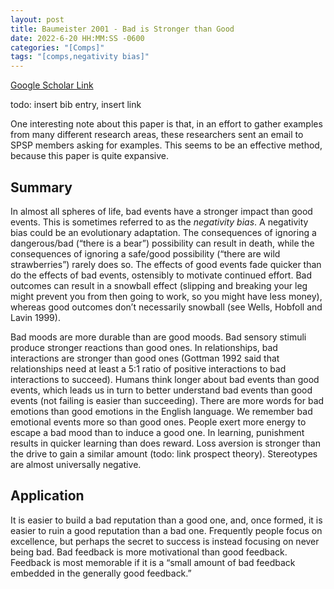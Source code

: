 ```yaml
---
layout: post
title: Baumeister 2001 - Bad is Stronger than Good
date: 2022-6-20 HH:MM:SS -0600
categories: "[Comps]"
tags: "[comps,negativity bias]"
---
```

[Google Scholar Link](https://scholar.google.com/scholar?hl=en&as_sdt=0%2C45&q=bad+is+stronger+than+good&btnG=)

todo: insert bib entry, insert link

One interesting note about this paper is that, in an effort to gather examples from many different research areas, these researchers sent an email to SPSP members asking for examples.  This seems to be an effective method, because this paper is quite expansive.

## Summary
In almost all spheres of life, bad events have a stronger impact than good events.  This is sometimes referred to as the _negativity bias_.  A negativity bias could be an evolutionary adaptation.  The consequences of ignoring a dangerous/bad (“there is a bear”) possibility can result in death, while the consequences of ignoring a safe/good possibility (“there are wild strawberries”) rarely does so.  The effects of good events fade quicker than do the effects of bad events, ostensibly to motivate continued effort.  Bad outcomes can result in a snowball effect (slipping and breaking your leg might prevent you from then going to work, so you might have less money), whereas good outcomes don’t necessarily snowball (see Wells, Hobfoll and Lavin 1999).  

Bad moods are more durable than are good moods.  Bad sensory stimuli produce stronger reactions than good ones.  In relationships, bad interactions are stronger than good ones (Gottman 1992 said that relationships need at least a 5:1 ratio of positive interactions to bad interactions to succeed).  Humans think longer about bad events than good events, which leads us in turn to better understand bad events than good events (not failing is easier than succeeding).  There are more words for bad emotions than good emotions in the English language.  We remember bad emotional events more so than good ones.  People exert more energy to escape a bad mood than to induce a good one.  In learning, punishment results in quicker learning than does reward.  Loss aversion is stronger than the drive to gain a similar amount (todo: link prospect theory).  Stereotypes are almost universally negative.

## Application
It is easier to build a bad reputation than a good one, and, once formed, it is easier to ruin a good reputation than a bad one.  Frequently people focus on excellence, but perhaps the secret to success is instead focusing on never being bad.  Bad feedback is more motivational than good feedback.  Feedback is most memorable if it is a “small amount of bad feedback embedded in the generally good feedback.”
